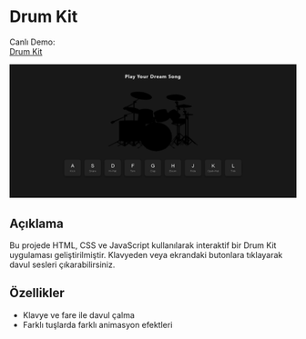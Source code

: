 # Drum Kit

Canlı Demo:  
[Drum Kit](https://duhandmr.github.io/PatikaCohort/week%205/drumkit/)

![Proje Ekran Görüntüsü](images/screenshot.png)

## Açıklama
Bu projede HTML, CSS ve JavaScript kullanılarak interaktif bir Drum Kit uygulaması geliştirilmiştir. Klavyeden veya ekrandaki butonlara tıklayarak davul sesleri çıkarabilirsiniz.

## Özellikler
- Klavye ve fare ile davul çalma
- Farklı tuşlarda farklı animasyon efektleri

